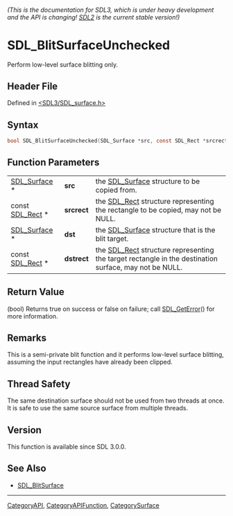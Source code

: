 ###### (This is the documentation for SDL3, which is under heavy development and the API is changing! [SDL2](https://wiki.libsdl.org/SDL2/) is the current stable version!)
# SDL_BlitSurfaceUnchecked

Perform low-level surface blitting only.

## Header File

Defined in [<SDL3/SDL_surface.h>](https://github.com/libsdl-org/SDL/blob/main/include/SDL3/SDL_surface.h)

## Syntax

```c
bool SDL_BlitSurfaceUnchecked(SDL_Surface *src, const SDL_Rect *srcrect, SDL_Surface *dst, const SDL_Rect *dstrect);
```

## Function Parameters

|                              |             |                                                                                                                   |
| ---------------------------- | ----------- | ----------------------------------------------------------------------------------------------------------------- |
| [SDL_Surface](SDL_Surface) * | **src**     | the [SDL_Surface](SDL_Surface) structure to be copied from.                                                       |
| const [SDL_Rect](SDL_Rect) * | **srcrect** | the [SDL_Rect](SDL_Rect) structure representing the rectangle to be copied, may not be NULL.                      |
| [SDL_Surface](SDL_Surface) * | **dst**     | the [SDL_Surface](SDL_Surface) structure that is the blit target.                                                 |
| const [SDL_Rect](SDL_Rect) * | **dstrect** | the [SDL_Rect](SDL_Rect) structure representing the target rectangle in the destination surface, may not be NULL. |

## Return Value

(bool) Returns true on success or false on failure; call
[SDL_GetError](SDL_GetError)() for more information.

## Remarks

This is a semi-private blit function and it performs low-level surface
blitting, assuming the input rectangles have already been clipped.

## Thread Safety

The same destination surface should not be used from two threads at once.
It is safe to use the same source surface from multiple threads.

## Version

This function is available since SDL 3.0.0.

## See Also

- [SDL_BlitSurface](SDL_BlitSurface)

----
[CategoryAPI](CategoryAPI), [CategoryAPIFunction](CategoryAPIFunction), [CategorySurface](CategorySurface)


